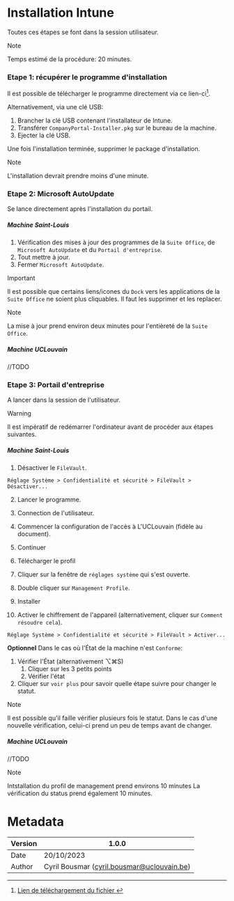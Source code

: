 # Installation Intune
Toutes ces étapes se font dans la session utilisateur.
> [!NOTE]
> Temps estimé de la procédure: 20 minutes.

### Etape 1: récupérer le programme d'installation
Il est possible de télécharger le programme directement via ce lien-ci[^1].

Alternativement, via une clé USB:
1. Brancher la clé USB contenant l'installateur de Intune.
2. Transférer `CompanyPortal-Installer.pkg` sur le bureau de la machine.
3. Ejecter la clé USB.

Une fois l'installation terminée, supprimer le package d'installation.

> [!NOTE]
> L'installation devrait prendre moins d'une minute.

### Etape 2: Microsoft AutoUpdate
Se lance directement après l'installation du portail.

##### Machine Saint-Louis
  
1. Vérification des mises à jour des programmes de la `Suite Office`, de `Microsoft AutoUpdate` et du `Portail d'entreprise`.
2. Tout mettre à jour.
3. Fermer `Microsoft AutoUpdate`.

> [!IMPORTANT]
> Il est possible que certains liens/icones du `Dock` vers les applications de la `Suite Office` ne soient plus cliquables. Il faut les supprimer et les replacer.

> [!NOTE]
> La mise à jour prend environ deux minutes pour l'entièreté de la `Suite Office`.


##### Machine UCLouvain
//TODO


### Etape 3: Portail d'entreprise
A lancer dans la session de l'utilisateur.
> [!WARNING]
> Il est impératif de redémarrer l'ordinateur avant de procéder aux étapes suivantes.

##### Machine Saint-Louis
1. Désactiver le `FileVault`.
```
Réglage Système > Confidentialité et sécurité > FileVault > Désactiver...
```
2. Lancer le programme.
3. Connection de l'utilisateur.
4. Commencer la configuration de l'accès à L'UCLouvain (fidèle au document).
  1. Continuer
  2. Télécharger le profil
  3. Cliquer sur la fenêtre de `réglages système` qui s'est ouverte.
  4. Double cliquer sur `Management Profile`.
  5. Installer

5. Activer le chiffrement de l'appareil (alternativement, cliquer sur `Comment résoudre cela`).
```
Réglage Système > Confidentialité et sécurité > FileVault > Activer...
```

**Optionnel**
Dans le cas où l'État de la machine n'est `Conforme`:
1. Vérifier l'État (alternativement ⌥⌘S)
   1. Cliquer sur les 3 petits points
   2. Vérifier l'état
3. Cliquer sur `voir plus` pour savoir quelle étape suivre pour changer le statut.


> [!NOTE]
> Il est possible qu'il faille vérifier plusieurs fois le statut. Dans le cas d'une nouvelle vérification, celui-ci prend un peu de temps avant de changer.

##### Machine UCLouvain
//TODO

> [!NOTE]
> Intstallation du profil de management prend environs 10 minutes
> La vérification du status prend également 10 minutes.


[^1]: [Lien de téléchargement du fichier ][pkginstaller]

# Metadata
| Version | 1.0.0                                      |
|---------|--------------------------------------------|
| Date    | 20/10/2023                                 |
| Author  | Cyril Bousmar (cyril.bousmar@uclouvain.be) |

[//]:#
[pkginstaller]: <https://go.microsoft.com/fwlink/?linkid=853070>
